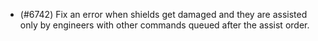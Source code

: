 - (#6742) Fix an error when shields get damaged and they are assisted only by engineers with other commands queued after the assist order.
